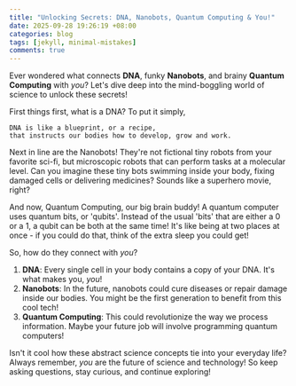 ```yaml
---
title: "Unlocking Secrets: DNA, Nanobots, Quantum Computing & You!"
date: 2025-09-28 19:26:19 +08:00
categories: blog
tags: [jekyll, minimal-mistakes]
comments: true
---
```


Ever wondered what connects **DNA**, funky **Nanobots**, and brainy **Quantum Computing** with *you*? Let's dive deep into the mind-boggling world of science to unlock these secrets!

First things first, what is a DNA? To put it simply,

```
DNA is like a blueprint, or a recipe, 
that instructs our bodies how to develop, grow and work.
```

Next in line are the Nanobots! They're not fictional tiny robots from your favorite sci-fi, but microscopic robots that can perform tasks at a molecular level. Can you imagine these tiny bots swimming inside your body, fixing damaged cells or delivering medicines? Sounds like a superhero movie, right?
 
And now, Quantum Computing, our big brain buddy! A quantum computer uses quantum bits, or 'qubits'. Instead of the usual 'bits' that are either a 0 or a 1, a qubit can be both at the same time! It's like being at two places at once - if you could do that, think of the extra sleep you could get!

So, how do they connect with *you*?

1. **DNA**: Every single cell in your body contains a copy of your DNA. It's what makes you, *you*!
2. **Nanobots**: In the future, nanobots could cure diseases or repair damage inside our bodies. You might be the first generation to benefit from this cool tech!
3. **Quantum Computing**: This could revolutionize the way we process information. Maybe your future job will involve programming quantum computers!

Isn't it cool how these abstract science concepts tie into your everyday life? Always remember, *you* are the future of science and technology! So keep asking questions, stay curious, and continue exploring!
